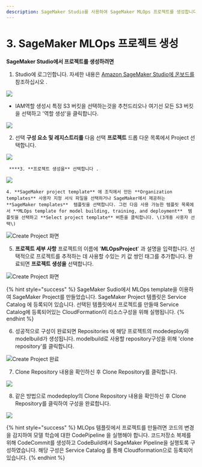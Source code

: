 ```yaml
---
description: SageMaker Studio를 사용하여 SageMaker MLOps 프로젝트를 생성합니다.
---
```


# 3. SageMaker MLOps 프로젝트 생성

 **SageMaker Studio에서 프로젝트를 생성하려면**

1. Studio에 로그인합니다. 자세한 내용은 [Amazon SageMaker Studio에 온보드를](https://docs.aws.amazon.com/sagemaker/latest/dg/gs-studio-onboard.html) 참조하십시오 .

![](.gitbook/assets/image%20%2814%29.png)

* IAM역할 생성시 특정 S3 버킷을 선택하는것을 추천드리오나 여기선 모든 S3 버킷을 선택하고 '역할 생성'을 클릭합니다. 

![](.gitbook/assets/image%20%284%29.png)

2. 선택 **구성 요소 및 레지스트리를** 다음 선택 **프로젝트** 드롭 다운 목록에서 Project 선택합니다.

![](.gitbook/assets/screen-shot-2021-04-01-at-3.32.22-pm.png)

     ****3. **프로젝트 생성을** 선택합니다 .

![](.gitbook/assets/screen-shot-2021-04-01-at-3.35.29-pm.png)

    4. **SageMaker project template** 에 조직에서 만든 **Organization templates** 사용자 지정 서식 파일을 선택하거나 SageMaker에서 제공하는 **SageMaker templates**  템플릿을 선택합니다. 그런 다음 사용 가능한 템플릿 목록에서 **MLOps template for model building, training, and deployment**  템플릿을 선택하고 **Select project template** 버튼을 클릭합니다. \(3개중 사용자 선택\)

![Create Project &#xD654;&#xBA74;](.gitbook/assets/screen-shot-2021-04-01-at-3.44.06-pm.png)

   5. **프로젝트 세부 사항** 프로젝트의 이름에 '**MLOpsProject**' 과 설명을 입력합니다. 선택적으로 프로젝트를 추적하는 데 사용할 수있는 키 값 쌍인 태그를 추가합니다. 완료되면 **프로젝트 생성을** 선택합니다. 

![Create Project &#xD654;&#xBA74;](.gitbook/assets/screen-shot-2021-04-01-at-3.50.02-pm.png)

{% hint style="success" %}
SageMaker Sudio에서 MLOps template을 이용하여 SageMaker Project를 만들었습니다. SageMaker Project 템플릿은 Service Catalog 에 등록되어 있습니다. 선택된 템플릿에서 프로젝트를 만들때 Service Catalog에 등록되어있는 CloudFormation이 리소스구성을 위해 실행됩니다.
{% endhint %}

   6. 성공적으로 구성이 완료되면 Repositories 에 해당 프로젝트의 modedeploy와 modelbuild가 생성됩니다. modelbuild로 사용할 repository구성을 위해 'clone repository'를 클릭합니다.

![Create Project &#xC644;&#xB8CC;](.gitbook/assets/screen-shot-2021-04-01-at-4.03.40-pm.png)

   7. Clone Repository 내용을 확인하신 후 Clone Repository를 클릭합니다.

![](.gitbook/assets/screen-shot-2021-04-01-at-4.11.19-pm.png)

   8. 같은 방법으로 modedeploy의 Clone Repository 내용을 확인하신 후 Clone Repository를 클릭하여 구성을 완료합니다.

![](.gitbook/assets/screen-shot-2021-04-01-at-4.15.31-pm.png)

{% hint style="success" %}
MLOps 템플릿에서 프로젝트를 만들려면 코드의 변경을 감지하여 모델 학습에 대한 CodePipeline 을 실행해야 합니다. 코드저장소 복제를 위해 CodeCommit를 생성하고 CodeBuild에서 SageMaker Pipeline을 실행토록 구성하였습니다. 해당 구성은 Service Catalog 를 통해 Cloudformation으로 등록되어 있습니다. 
{% endhint %}

